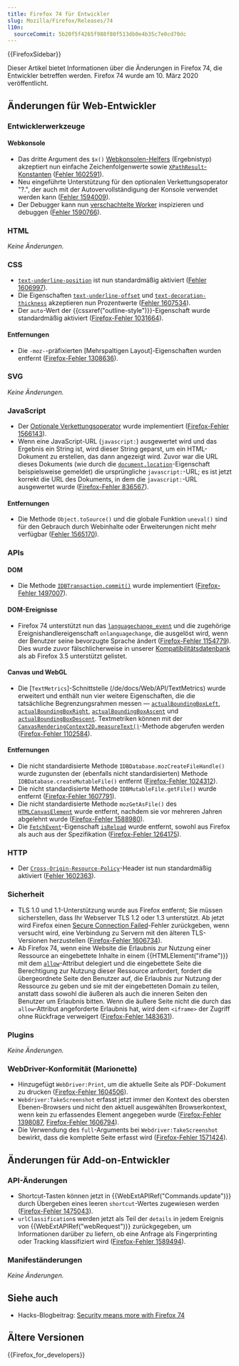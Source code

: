 ```yaml
---
title: Firefox 74 für Entwickler
slug: Mozilla/Firefox/Releases/74
l10n:
  sourceCommit: 5b20f5f4265f988f80f513db0e4b35c7e0cd70dc
---
```


{{FirefoxSidebar}}

Dieser Artikel bietet Informationen über die Änderungen in Firefox 74, die Entwickler betreffen werden. Firefox 74 wurde am 10. März 2020 veröffentlicht.

## Änderungen für Web-Entwickler

### Entwicklerwerkzeuge

#### Webkonsole

- Das dritte Argument des `$x()` [Webkonsolen-Helfers](https://firefox-source-docs.mozilla.org/devtools-user/web_console/helpers/index.html) (Ergebnistyp) akzeptiert nun einfache Zeichenfolgenwerte sowie [`XPathResult`-Konstanten](/de/docs/Web/API/XPathResult#constants) ([Fehler 1602591](https://bugzil.la/1602591)).
- Neu eingeführte Unterstützung für den optionalen Verkettungsoperator "?.", der auch mit der Autovervollständigung der Konsole verwendet werden kann ([Fehler 1594009](https://bugzil.la/1594009)).
- Der Debugger kann nun [verschachtelte Worker](/de/docs/Web/API/Web_Workers_API/Using_web_workers) inspizieren und debuggen ([Fehler 1590766](https://bugzil.la/1590766)).

### HTML

_Keine Änderungen._

### CSS

- [`text-underline-position`](/de/docs/Web/CSS/text-underline-position) ist nun standardmäßig aktiviert ([Fehler 1606997](https://bugzil.la/1606997)).
- Die Eigenschaften [`text-underline-offset`](/de/docs/Web/CSS/text-underline-offset) und [`text-decoration-thickness`](/de/docs/Web/CSS/text-decoration-thickness) akzeptieren nun Prozentwerte ([Fehler 1607534](https://bugzil.la/1607534)).
- Der `auto`-Wert der {{cssxref("outline-style")}}-Eigenschaft wurde standardmäßig aktiviert ([Firefox-Fehler 1031664](https://bugzil.la/1031664)).

#### Entfernungen

- Die `-moz-`-präfixierten [Mehrspaltigen Layout]-Eigenschaften wurden entfernt ([Firefox-Fehler 1308636](https://bugzil.la/1308636)).

### SVG

_Keine Änderungen._

### JavaScript

- Der [Optionale Verkettungsoperator](/de/docs/Web/JavaScript/Reference/Operators/Optional_chaining) wurde implementiert ([Firefox-Fehler 1566143](https://bugzil.la/1566143)).
- Wenn eine JavaScript-URL (`javascript:`) ausgewertet wird und das Ergebnis ein String ist, wird dieser String geparst, um ein HTML-Dokument zu erstellen, das dann angezeigt wird. Zuvor war die URL dieses Dokuments (wie durch die [`document.location`](/de/docs/Web/API/Document/location)-Eigenschaft beispielsweise gemeldet) die ursprüngliche `javascript:`-URL; es ist jetzt korrekt die URL des Dokuments, in dem die `javascript:`-URL ausgewertet wurde ([Firefox-Fehler 836567](https://bugzil.la/836567)).

#### Entfernungen

- Die Methode `Object.toSource()` und die globale Funktion `uneval()` sind für den Gebrauch durch Webinhalte oder Erweiterungen nicht mehr verfügbar ([Fehler 1565170](https://bugzil.la/1565170)).

### APIs

#### DOM

- Die Methode [`IDBTransaction.commit()`](/de/docs/Web/API/IDBTransaction/commit) wurde implementiert ([Firefox-Fehler 1497007](https://bugzil.la/1497007)).

#### DOM-Ereignisse

- Firefox 74 unterstützt nun das [`languagechange_event`](/de/docs/Web/API/WorkerGlobalScope/languagechange_event) und die zugehörige Ereignishandlereigenschaft `onlanguagechange`, die ausgelöst wird, wenn der Benutzer seine bevorzugte Sprache ändert ([Firefox-Fehler 1154779](https://bugzil.la/1154779)). Dies wurde zuvor fälschlicherweise in unserer [Kompatibilitätsdatenbank](https://github.com/mdn/browser-compat-data) als ab Firefox 3.5 unterstützt gelistet.

#### Canvas und WebGL

- Die [`TextMetrics`]-Schnittstelle (/de/docs/Web/API/TextMetrics) wurde erweitert und enthält nun vier weitere Eigenschaften, die die tatsächliche Begrenzungsrahmen messen — [`actualBoundingBoxLeft`](/de/docs/Web/API/TextMetrics/actualBoundingBoxLeft), [`actualBoundingBoxRight`](/de/docs/Web/API/TextMetrics/actualBoundingBoxRight), [`actualBoundingBoxAscent`](/de/docs/Web/API/TextMetrics/actualBoundingBoxAscent) und [`actualBoundingBoxDescent`](/de/docs/Web/API/TextMetrics/actualBoundingBoxDescent). Textmetriken können mit der [`CanvasRenderingContext2D.measureText()`](/de/docs/Web/API/CanvasRenderingContext2D/measureText)-Methode abgerufen werden ([Firefox-Fehler 1102584](https://bugzil.la/1102584)).

#### Entfernungen

- Die nicht standardisierte Methode `IDBDatabase.mozCreateFileHandle()` wurde zugunsten der (ebenfalls nicht standardisierten) Methode `IDBDatabase.createMutableFile()` entfernt ([Firefox-Fehler 1024312](https://bugzil.la/1024312)).
- Die nicht standardisierte Methode `IDBMutableFile.getFile()` wurde entfernt ([Firefox-Fehler 1607791](https://bugzil.la/1607791)).
- Die nicht standardisierte Methode `mozGetAsFile()` des [`HTMLCanvasElement`](/de/docs/Web/API/HTMLCanvasElement) wurde entfernt, nachdem sie vor mehreren Jahren abgelehnt wurde ([Firefox-Fehler 1588980](https://bugzil.la/1588980)).
- Die [`FetchEvent`](/de/docs/Web/API/FetchEvent)-Eigenschaft [`isReload`](/de/docs/Web/API/FetchEvent/isReload) wurde entfernt, sowohl aus Firefox als auch aus der Spezifikation ([Firefox-Fehler 1264175](https://bugzil.la/1264175)).

### HTTP

- Der [`Cross-Origin-Resource-Policy`](/de/docs/Web/HTTP/Headers/Cross-Origin-Resource-Policy)-Header ist nun standardmäßig aktiviert ([Fehler 1602363](https://bugzil.la/1602363)).

### Sicherheit

- TLS 1.0 und 1.1-Unterstützung wurde aus Firefox entfernt; Sie müssen sicherstellen, dass Ihr Webserver TLS 1.2 oder 1.3 unterstützt. Ab jetzt wird Firefox einen [Secure Connection Failed](https://support.mozilla.org/en-US/kb/secure-connection-failed-firefox-did-not-connect)-Fehler zurückgeben, wenn versucht wird, eine Verbindung zu Servern mit den älteren TLS-Versionen herzustellen ([Firefox-Fehler 1606734](https://bugzil.la/1606734)).
- Ab Firefox 74, wenn eine Website die Erlaubnis zur Nutzung einer Ressource an eingebettete Inhalte in einem {{HTMLElement("iframe")}} mit dem [`allow`](/de/docs/Web/HTML/Element/iframe#allow)-Attribut delegiert und die eingebettete Seite die Berechtigung zur Nutzung dieser Ressource anfordert, fordert die übergeordnete Seite den Benutzer auf, die Erlaubnis zur Nutzung der Ressource zu geben und sie mit der eingebetteten Domain zu teilen, anstatt dass sowohl die äußeren als auch die inneren Seiten den Benutzer um Erlaubnis bitten. Wenn die äußere Seite nicht die durch das `allow`-Attribut angeforderte Erlaubnis hat, wird dem `<iframe>` der Zugriff ohne Rückfrage verweigert ([Firefox-Fehler 1483631](https://bugzil.la/1483631)).

### Plugins

_Keine Änderungen._

### WebDriver-Konformität (Marionette)

- Hinzugefügt `WebDriver:Print`, um die aktuelle Seite als PDF-Dokument zu drucken ([Firefox-Fehler 1604506](https://bugzil.la/1604506)).
- `Webdriver:TakeScreenshot` erfasst jetzt immer den Kontext des obersten Ebenen-Browsers und nicht den aktuell ausgewählten Browserkontext, wenn kein zu erfassendes Element angegeben wurde ([Firefox-Fehler 1398087](https://bugzil.la/1398087), [Firefox-Fehler 1606794](https://bugzil.la/1606794)).
- Die Verwendung des `full`-Arguments bei `Webdriver:TakeScreenshot` bewirkt, dass die komplette Seite erfasst wird ([Firefox-Fehler 1571424](https://bugzil.la/1571424)).

## Änderungen für Add-on-Entwickler

### API-Änderungen

- Shortcut-Tasten können jetzt in {{WebExtAPIRef("Commands.update")}} durch Übergeben eines leeren `shortcut`-Wertes zugewiesen werden ([Firefox-Fehler 1475043](https://bugzil.la/1475043)).
- `urlClassification`s werden jetzt als Teil der `details` in jedem Ereignis von {{WebExtAPIRef("webRequest")}} zurückgegeben, um Informationen darüber zu liefern, ob eine Anfrage als Fingerprinting oder Tracking klassifiziert wird ([Firefox-Fehler 1589494](https://bugzil.la/1589494)).

### Manifeständerungen

_Keine Änderungen._

## Siehe auch

- Hacks-Blogbeitrag: [Security means more with Firefox 74](https://hacks.mozilla.org/2020/03/security-means-more-with-firefox-74-2/)

## Ältere Versionen

{{Firefox_for_developers}}
